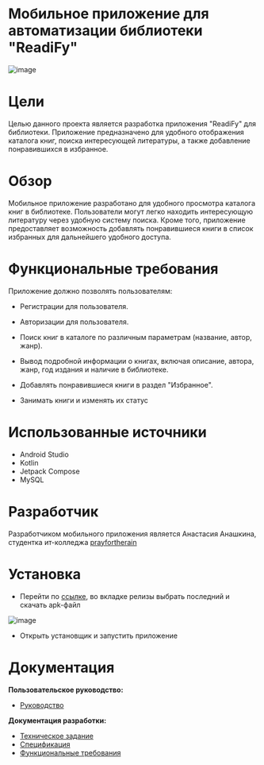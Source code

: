 # Мобильное приложение для автоматизации библиотеки "ReadiFy"
![image](https://github.com/prayfortherain/ReadiFy/assets/122741152/6d145ee4-5418-472a-b2ce-afe5c2f20181)

# Цели
Целью данного проекта является разработка приложения "ReadiFy" для библиотеки. Приложение предназначено для удобного отображения каталога книг, поиска интересующей литературы, а также добавление понравившихся в избранное.
# Обзор
Мобильное приложение разработано для удобного просмотра каталога книг в библиотеке. Пользователи могут легко находить интересующую литературу через удобную систему поиска. Кроме того, приложение предоставляет возможность добавлять понравившиеся книги в список избранных для дальнейшего удобного доступа.
# Функциональные требования
Приложение должно позволять пользователям:
* Регистрации для пользователя.

* Авторизации для пользователя.

* Поиск книг в каталоге по различным параметрам (название, автор, жанр).

* Вывод подробной информации о книгах, включая описание, автора, жанр, год издания и наличие в библиотеке.

* Добавлять понравившиеся книги в раздел "Избранное".

* Занимать книги и изменять их статус

# Использованные источники
* Android Studio
* Kotlin
* Jetpack Compose
* MySQL
# Разработчик
Разработчиком мобильного приложения является Анастасия Анашкина, студентка ит-колледжа [prayfortherain](https://github.com/prayfortherain/)
# Установка

* Перейти по [ссылке](https://github.com/prayfortherain/ReadiFy), во вкладке релизы выбрать последний и скачать apk-файл

![image](https://github.com/prayfortherain/ReadiFy/assets/122741152/611628fc-da0c-4563-989d-b948218085ce)

* Открыть установщик и запустить приложение
# Документация
**Пользовательское руководство:**
* [Руководство](https://github.com/prayfortherain/ReadiFy/wiki/7.-Руководство-пользователя)


**Документация разработки:**
* [Техническое задание](https://github.com/prayfortherain/ReadiFy/wiki/1.-ТЗ-на-мобильное-приложение)
* [Спецификация](https://github.com/prayfortherain/ReadiFy/wiki/2.-Спецификация)
* [Функциональные требования](https://github.com/prayfortherain/ReadiFy/wiki/3.-Функциональные-требования)
